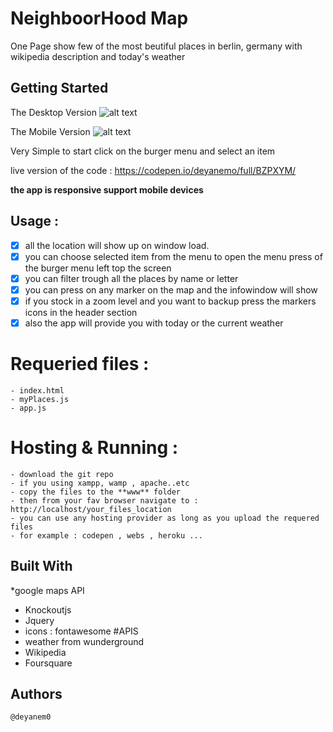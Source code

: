 # NeighboorHood Map

One Page show few of the most beutiful places in berlin, germany with wikipedia description and today's weather

## Getting Started
The Desktop Version
![alt text](http://store4.up-00.com/2017-07/149937712420431.png)

The Mobile Version
![alt text](https://img1.mrkzgulf.com/i/00109/vv1aa4it257g.png)

Very Simple to start click on the burger menu and select an item

live version of the code : https://codepen.io/deyanemo/full/BZPXYM/

**the app is responsive support mobile devices**


## Usage :
- [x] all the location will show up on window load.
- [x] you can choose selected item from the menu to open the menu press of the burger menu left top the screen
- [x] you can filter trough all the places by name or letter
- [x] you can press on any marker on the map and the infowindow will show
- [x] if you stock in a zoom level and you want to backup press the markers icons in the header section
- [x] also the app will provide you with today or the current weather

# Requeried files :
    - index.html
    - myPlaces.js
    - app.js


# Hosting & Running  :
    - download the git repo
    - if you using xampp, wamp , apache..etc
    - copy the files to the **www** folder
    - then from your fav browser navigate to : http://localhost/your_files_location
    - you can use any hosting provider as long as you upload the requered files
    - for example : codepen , webs , heroku ...


## Built With
*google maps API
* Knockoutjs
* Jquery
* icons : fontawesome
#APIS
* weather from wunderground
* Wikipedia
* Foursquare

## Authors
    @deyanem0

